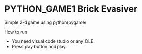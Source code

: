 # PYTHON_GAME1 Brick Evasiver
Simple 2-d game using python(pygame)


How to run
- You need visual code studio or any IDLE.
- Press play button and play.
